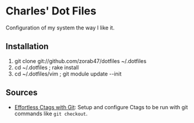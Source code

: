 # Charles' Dot Files

Configuration of my system the way I like it.

## Installation

1. git clone git://github.com/zorab47/dotfiles ~/.dotfiles
2. cd ~/.dotfiles     ; rake install
3. cd ~/.dotfiles/vim ; git module update --init

## Sources

- [Effortless Ctags with Git][ctags]: Setup and configure Ctags to be run with
  git commands like `git checkout`.

[ctags]: http://tbaggery.com/2011/08/08/effortless-ctags-with-git.html
